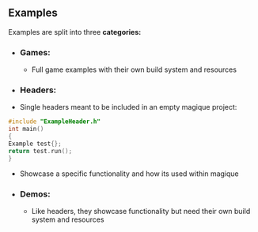 ## Examples

Examples are split into three **categories:**

- ### Games:
    - Full game examples with their own build system and resources
- ### Headers:
- Single headers meant to be included in an empty magique project:
```c++
#include "ExampleHeader.h"
int main()
{
Example test{};
return test.run();
}
```
  - Showcase a specific functionality and how its used within magique
- ### Demos:
    - Like headers, they showcase functionality but need their own build system and resources